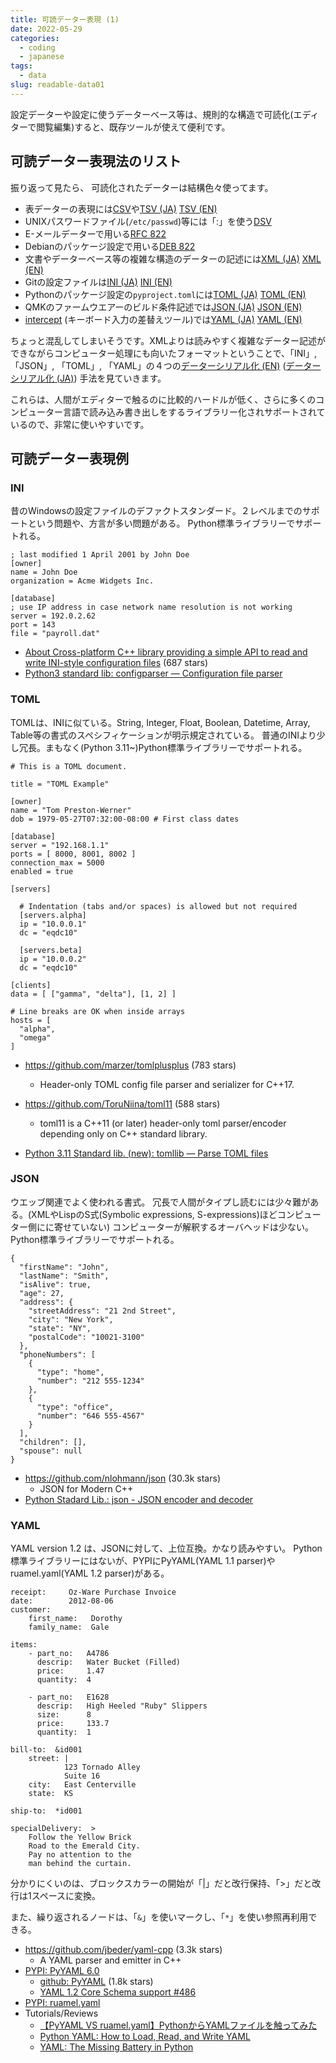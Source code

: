 ```yaml
---
title: 可読データー表現 (1)
date: 2022-05-29
categories:
  - coding
  - japanese
tags:
  - data
slug: readable-data01
---
```


設定データーや設定に使うデーターベース等は、規則的な構造で可読化(エディターで閲覧編集)すると、既存ツールが使えて便利です。

## 可読データー表現法のリスト

振り返って見たら、 可読化されたデーターは結構色々使ってます。

* 表データーの表現には[CSV](https://ja.wikipedia.org/wiki/Comma-Separated_Values)や[TSV (JA)](https://ja.wikipedia.org/wiki/Tab-Separated_Values) [TSV (EN)](https://en.wikipedia.org/wiki/Tab-separated_values)
* UNIXパスワードファイル(`/etc/passwd`)等には「:」を使う[DSV](https://en.wikipedia.org/wiki/Delimiter-separated_values)
* E-メールデーターで用いる[RFC 822](https://datatracker.ietf.org/doc/html/rfc2822)
* Debianのパッケージ設定で用いる[DEB 822](https://manpages.debian.org/testing/dpkg-dev/deb822.5.en.html)
* 文書やデーターベース等の複雑な構造のデーターの記述には[XML (JA)](https://ja.wikipedia.org/wiki/Extensible_Markup_Language) [XML (EN)](https://en.wikipedia.org/wiki/XML)
* Gitの設定ファイルは[INI (JA)](https://ja.wikipedia.org/wiki/INI%E3%83%95%E3%82%A1%E3%82%A4%E3%83%AB) [INI (EN)](https://en.wikipedia.org/wiki/INI_file)
* Pythonのパッケージ設定の`pyproject.toml`には[TOML (JA)](https://ja.wikipedia.org/wiki/TOML) [TOML (EN)](https://en.wikipedia.org/wiki/TOML)
* QMKのファームウエアーのビルド条件記述では[JSON (JA)](https://ja.wikipedia.org/wiki/JavaScript_Object_Notation) [JSON (EN)](https://en.wikipedia.org/wiki/JavaScript_Object_Notation)
* [intercept](https://github.com/intercept/intercept) (キーボード入力の差替えツール)では[YAML (JA)](https://ja.wikipedia.org/wiki/YAML) [YAML (EN)](https://en.wikipedia.org/wiki/YAML)

ちょっと混乱してしまいそうです。XMLよりは読みやすく複雑なデーター記述ができながらコンピューター処理にも向いたフォーマットということで、「INI」, 「JSON」, 「TOML」, 「YAML」の４つの[データーシリアル化 (EN)](https://en.wikipedia.org/wiki/Serialization) ([データーシリアル化 (JA)](https://ja.wikipedia.org/wiki/%E3%82%B7%E3%83%AA%E3%82%A2%E3%83%A9%E3%82%A4%E3%82%BA)) 手法を見ていきます。

これらは、人間がエディターで触るのに比較的ハードルが低く、さらに多くのコンピューター言語で読み込み書き出しをするライブラリー化されサポートされているので、非常に使いやすいです。

## 可読データー表現例

### INI

昔のWindowsの設定ファイルのデファクトスタンダード。２レベルまでのサポートという問題や、方言が多い問題がある。
Python標準ライブラリーでサポートれる。

```
; last modified 1 April 2001 by John Doe
[owner]
name = John Doe
organization = Acme Widgets Inc.

[database]
; use IP address in case network name resolution is not working
server = 192.0.2.62
port = 143
file = "payroll.dat"
```

* [About Cross-platform C++ library providing a simple API to read and write INI-style configuration files](https://github.com/brofield/simpleini) (687 stars)
* [Python3 standard lib: configparser — Configuration file parser](https://docs.python.org/3/library/configparser.html)


### TOML

TOMLは、INIに似ている。String, Integer, Float, Boolean, Datetime, Array, Table等の書式のスペシフィケーションが明示規定されている。
普通のINIより少し冗長。まもなく(Python 3.11~)Python標準ライブラリーでサポートれる。

```
# This is a TOML document.

title = "TOML Example"

[owner]
name = "Tom Preston-Werner"
dob = 1979-05-27T07:32:00-08:00 # First class dates

[database]
server = "192.168.1.1"
ports = [ 8000, 8001, 8002 ]
connection_max = 5000
enabled = true

[servers]

  # Indentation (tabs and/or spaces) is allowed but not required
  [servers.alpha]
  ip = "10.0.0.1"
  dc = "eqdc10"

  [servers.beta]
  ip = "10.0.0.2"
  dc = "eqdc10"

[clients]
data = [ ["gamma", "delta"], [1, 2] ]

# Line breaks are OK when inside arrays
hosts = [
  "alpha",
  "omega"
]
```


* https://github.com/marzer/tomlplusplus (783 stars)
  * Header-only TOML config file parser and serializer for C++17.
* https://github.com/ToruNiina/toml11 (588 stars)
  * toml11 is a C++11 (or later) header-only toml parser/encoder depending only on C++ standard library.

* [Python 3.11 Standard lib. (new): tomllib — Parse TOML files](https://docs.python.org/3.11/library/tomllib.html)

### JSON

ウエッブ関連でよく使われる書式。
冗長で人間がタイプし読むには少々難がある。(XMLやLispのS式(Symbolic expressions, S-expressions)ほどコンピューター側にに寄せていない)
コンピューターが解釈するオーバヘッドは少ない。
Python標準ライブラリーでサポートれる。

```
{
  "firstName": "John",
  "lastName": "Smith",
  "isAlive": true,
  "age": 27,
  "address": {
    "streetAddress": "21 2nd Street",
    "city": "New York",
    "state": "NY",
    "postalCode": "10021-3100"
  },
  "phoneNumbers": [
    {
      "type": "home",
      "number": "212 555-1234"
    },
    {
      "type": "office",
      "number": "646 555-4567"
    }
  ],
  "children": [],
  "spouse": null
}
```

* https://github.com/nlohmann/json (30.3k stars)
  * JSON for Modern C++
* [Python Stadard Lib.: json - JSON encoder and decoder](https://docs.python.org/3/library/json.html)

### YAML

YAML version 1.2 は、JSONに対して、上位互換。かなり読みやすい。
Python標準ライブラリーにはないが、PYPIにPyYAML(YAML 1.1 parser)やruamel.yaml(YAML 1.2 parser)がある。

```
receipt:     Oz-Ware Purchase Invoice
date:        2012-08-06
customer:
    first_name:   Dorothy
    family_name:  Gale

items:
    - part_no:   A4786
      descrip:   Water Bucket (Filled)
      price:     1.47
      quantity:  4

    - part_no:   E1628
      descrip:   High Heeled "Ruby" Slippers
      size:      8
      price:     133.7
      quantity:  1

bill-to:  &id001
    street: |
            123 Tornado Alley
            Suite 16
    city:   East Centerville
    state:  KS

ship-to:  *id001

specialDelivery:  >
    Follow the Yellow Brick
    Road to the Emerald City.
    Pay no attention to the
    man behind the curtain.
```
<!-- XXX* -->

分かりにくいのは、ブロックスカラーの開始が「|」だと改行保持、「>」だと改行は1スペースに変換。

また、繰り返されるノードは、「`&`」を使いマークし、「`*`」を使い参照再利用できる。

* https://github.com/jbeder/yaml-cpp (3.3k stars)
  * A YAML parser and emitter in C++
* [PYPI: PyYAML 6.0](https://pypi.org/project/PyYAML/)
  * [github: PyYAML](https://github.com/yaml/pyyaml) (1.8k stars)
  * [YAML 1.2 Core Schema support #486](https://github.com/yaml/pyyaml/issues/486)
* [PYPI: ruamel.yaml](https://pypi.org/project/ruamel.yaml/)
* Tutorials/Reviews
  * [【PyYAML VS ruamel.yaml】PythonからYAMLファイルを触ってみた](https://dev.classmethod.jp/articles/getting-started-with-pyyaml-and-ruamel-yaml/)
  * [Python YAML: How to Load, Read, and Write YAML](https://python.land/data-processing/python-yaml)
  * [YAML: The Missing Battery in Python](https://realpython.com/python-yaml/)

<!-- vim: se ai sw=2 sts=2 tw=150: -->
